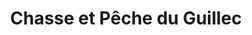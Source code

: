 ---
title: "Chasse et Pêche du Guillec"
url: /plouzevede/chasse-et-peche-du-guillec/
shop: armes
---
